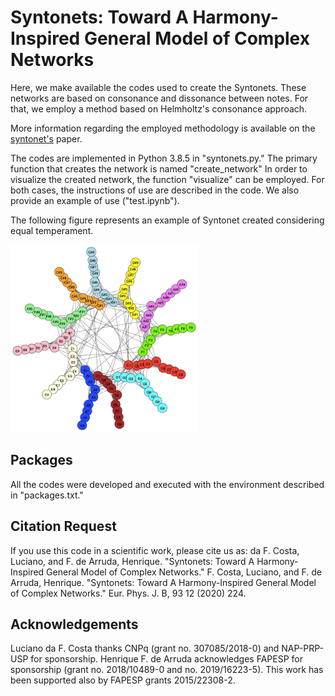 # Syntonets: Toward A Harmony-Inspired General Model of Complex Networks
Here, we make available the codes used to create the Syntonets. These networks are based on consonance and dissonance between notes. For that, we employ a method based on Helmholtz's consonance approach. 

More information regarding the employed methodology is available on the [syntonet's](https://arxiv.org/abs/1910.11047) paper.

The codes are implemented in Python 3.8.5 in "syntonets.py." The primary function that creates the network is named "create_network" In order to visualize the created network, the function "visualize" can be employed. For both cases, the instructions of use are described in the code. We also provide an example of use ("test.ipynb").

The following figure represents an example of Syntonet created considering equal temperament.

<img src="./test.png" width="300" height="300">


## Packages
All the codes were developed and executed with the environment described in "packages.txt." 

## Citation Request
If you use this code in a scientific work, please cite us as: 
da F. Costa, Luciano, and F. de Arruda, Henrique. "Syntonets: Toward A Harmony-Inspired General Model of Complex Networks." F. Costa, Luciano, and F. de Arruda, Henrique. "Syntonets: Toward A Harmony-Inspired General Model of Complex Networks." Eur. Phys. J. B, 93 12 (2020) 224.

## Acknowledgements
Luciano da F. Costa thanks CNPq (grant no. 307085/2018-0) and NAP-PRP-USP for sponsorship. Henrique F. de Arruda acknowledges FAPESP for sponsorship (grant no. 2018/10489-0 and no. 2019/16223-5). This work has been supported also by FAPESP grants 2015/22308-2.

